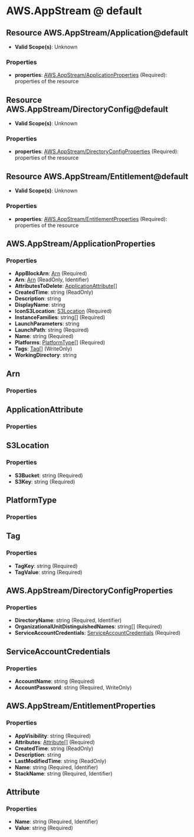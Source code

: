 # AWS.AppStream @ default

## Resource AWS.AppStream/Application@default
* **Valid Scope(s)**: Unknown
### Properties
* **properties**: [AWS.AppStream/ApplicationProperties](#awsappstreamapplicationproperties) (Required): properties of the resource

## Resource AWS.AppStream/DirectoryConfig@default
* **Valid Scope(s)**: Unknown
### Properties
* **properties**: [AWS.AppStream/DirectoryConfigProperties](#awsappstreamdirectoryconfigproperties) (Required): properties of the resource

## Resource AWS.AppStream/Entitlement@default
* **Valid Scope(s)**: Unknown
### Properties
* **properties**: [AWS.AppStream/EntitlementProperties](#awsappstreamentitlementproperties) (Required): properties of the resource

## AWS.AppStream/ApplicationProperties
### Properties
* **AppBlockArn**: [Arn](#arn) (Required)
* **Arn**: [Arn](#arn) (ReadOnly, Identifier)
* **AttributesToDelete**: [ApplicationAttribute](#applicationattribute)[]
* **CreatedTime**: string (ReadOnly)
* **Description**: string
* **DisplayName**: string
* **IconS3Location**: [S3Location](#s3location) (Required)
* **InstanceFamilies**: string[] (Required)
* **LaunchParameters**: string
* **LaunchPath**: string (Required)
* **Name**: string (Required)
* **Platforms**: [PlatformType](#platformtype)[] (Required)
* **Tags**: [Tag](#tag)[] (WriteOnly)
* **WorkingDirectory**: string

## Arn
### Properties

## ApplicationAttribute
### Properties

## S3Location
### Properties
* **S3Bucket**: string (Required)
* **S3Key**: string (Required)

## PlatformType
### Properties

## Tag
### Properties
* **TagKey**: string (Required)
* **TagValue**: string (Required)

## AWS.AppStream/DirectoryConfigProperties
### Properties
* **DirectoryName**: string (Required, Identifier)
* **OrganizationalUnitDistinguishedNames**: string[] (Required)
* **ServiceAccountCredentials**: [ServiceAccountCredentials](#serviceaccountcredentials) (Required)

## ServiceAccountCredentials
### Properties
* **AccountName**: string (Required)
* **AccountPassword**: string (Required, WriteOnly)

## AWS.AppStream/EntitlementProperties
### Properties
* **AppVisibility**: string (Required)
* **Attributes**: [Attribute](#attribute)[] (Required)
* **CreatedTime**: string (ReadOnly)
* **Description**: string
* **LastModifiedTime**: string (ReadOnly)
* **Name**: string (Required, Identifier)
* **StackName**: string (Required, Identifier)

## Attribute
### Properties
* **Name**: string (Required, Identifier)
* **Value**: string (Required)

